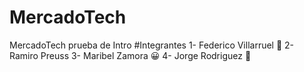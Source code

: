 # MercadoTech
MercadoTech prueba de Intro
#Integrantes
1- Federico Villarruel :partying_face:
2- Ramiro Preuss
3- Maribel Zamora :grinning:
4- Jorge Rodriguez :japanese_goblin:


